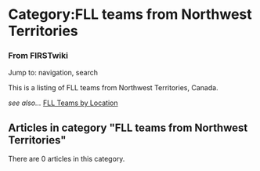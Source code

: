 # Category:FLL teams from Northwest Territories

### From FIRSTwiki

Jump to: navigation, search

This is a listing of FLL teams from Northwest Territories, Canada.

_see also..._ [FLL Teams by Location](/index.php/FLL_Teams_by_Location "FLL
Teams by Location" )

  

## Articles in category "FLL teams from Northwest Territories"

There are 0 articles in this category.

